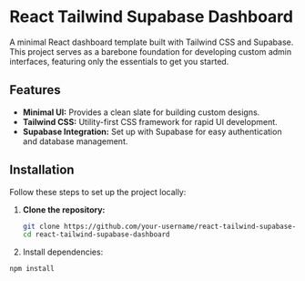 # React Tailwind Supabase Dashboard

A minimal React dashboard template built with Tailwind CSS and Supabase. This project serves as a barebone foundation for developing custom admin interfaces, featuring only the essentials to get you started.

## Features

- **Minimal UI:** Provides a clean slate for building custom designs.
- **Tailwind CSS:** Utility-first CSS framework for rapid UI development.
- **Supabase Integration:** Set up with Supabase for easy authentication and database management.

## Installation

Follow these steps to set up the project locally:

1. **Clone the repository:**
   ```bash
   git clone https://github.com/your-username/react-tailwind-supabase-dashboard.git
   cd react-tailwind-supabase-dashboard
2. Install dependencies:
  ```bash 
  npm install
